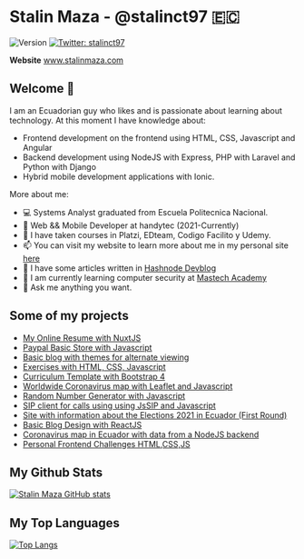# Stalin Maza - @stalinct97 🇪🇨

<p>
  <img alt="Version" src="https://img.shields.io/badge/version-1.0.0-blue.svg?cacheSeconds=2592000" />
  <a href="https://twitter.com/stalinct97" target="_blank">
    <img alt="Twitter: stalinct97" src="https://img.shields.io/twitter/follow/stalinct97.svg?style=social" />
  </a>
</p>


**Website** www.stalinmaza.com
 
## Welcome 👋

I am an Ecuadorian guy who likes and is passionate about learning about technology.
At this moment I have knowledge about:
- Frontend development on the frontend using HTML, CSS, Javascript and Angular 
- Backend development using NodeJS with Express, PHP with Laravel and Python with Django
- Hybrid mobile development applications with Ionic.

More about me:
- 💻 Systems Analyst graduated from Escuela Politecnica Nacional.
- 🏢 Web && Mobile Developer at handytec (2021-Currently)
- 🚀 I have taken courses in Platzi, EDteam, Codigo Facilito y Udemy.
- 📫 You can visit my website to learn more about me in my personal site [here](https://www.stalinmaza.com)
- 📰 I have some articles written in [Hashnode Devblog](https://stalinmaza97.hashnode.dev)
- 🌱 I am currently learning computer security at [Mastech Academy](https://educa.mastech.academy)
- 💬 Ask me anything you want.

## Some of my projects

- [My Online Resume with NuxtJS](https://stalinmazaresume.netlify.app)
- [Paypal Basic Store with Javascript](https://stalintiendapaypal97epn.netlify.app)
- [Basic blog with themes for alternate viewing](https://top-news-stalin-sm-maza.netlify.app)
- [Exercises with HTML, CSS, Javascript](https://stalinmazapj97techjs.netlify.app)
- [Curriculum Template with Bootstrap 4](https://sm-dev-cv97.netlify.app)
- [Worldwide Coronavirus map with Leaflet and Javascript](https://corona-sm-2019-app.netlify.app)
- [Random Number Generator with Javascript](https://generador-sm-97.netlify.app)
- [SIP client for calls using using JsSIP and Javascript](https://sipbx-tech97-ng.netlify.app)
- [Site with information about the Elections 2021 in Ecuador (First Round)](https://elecciones2021ec.netlify.app/elecciones)
- [Basic Blog Design with ReactJS](https://reactcms-design97.netlify.app/blog)
- [Coronavirus map in Ecuador with data from a NodeJS backend](https://coronavirus-ec-sm-2019.netlify.app)
- [Personal Frontend Challenges HTML,CSS,JS](https://retos-frontend-smdev.netlify.app)

## My Github Stats

[![Stalin Maza GitHub stats](https://github-readme-stats.vercel.app/api?username=StalinMazaEpn)](https://github.com/anuraghazra/github-readme-stats)

## My Top Languages

[![Top Langs](https://github-readme-stats.vercel.app/api/top-langs/?username=StalinMazaEpn&layout=compact)](https://github.com/anuraghazra/github-readme-stats)

<!--
**StalinMazaEpn/StalinMazaEpn** is a ✨ _special_ ✨ repository because its `README.md` (this file) appears on your GitHub profile.

Here are some ideas to get you started:

- 🔭 I’m currently working on ...
- 🌱 I’m currently learning ...
- 👯 I’m looking to collaborate on ...
- 🤔 I’m looking for help with ...
- 💬 Ask me about ...
- 📫 How to reach me: ...
- 😄 Pronouns: ...
- ⚡ Fun fact: ...
-->
